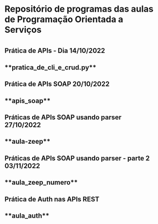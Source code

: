 <h1>Repositório de programas das aulas de Programação Orientada a Serviços<h1>
<h2>Prática de APIs - Dia 14/10/2022<h2>
**pratica_de_cli_e_crud.py**
<h2>Prática de APIs SOAP 20/10/2022<h2>
**apis_soap**
<h2>Práticas de APIs SOAP usando parser 27/10/2022<h2>
**aula-zeep**
<h2>Práticas de APIs SOAP usando parser - parte 2 03/11/2022<h2>
**aula_zeep_numero**
<h2>Prática de Auth nas APIs REST<h2>
**aula_auth**